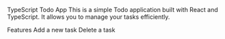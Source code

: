 TypeScript Todo App
This is a simple Todo application built with React and TypeScript. It allows you to manage your tasks efficiently.

Features
Add a new task
Delete a task

